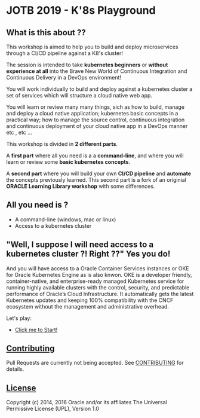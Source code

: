 # JOTB 2019 - K'8s Playground

## What is this about ??

This workshop is aimed to help you to build and deploy microservices through a CI/CD pipeline against a K8's cluster!

The session is intended to take **kubernetes beginners** or **without experience at all** into the Brave New World of Continuous Integration and Continuous Delivery in a DevOps environment!

You will work individually to build and deploy against a kubernetes cluster a set of services which will structure a cloud native web app.

You will learn or review many many things, sich as how to build, manage and deploy a cloud native application; kubernetes basic concepts in a practical way; how to manage the source control, continuous integration and continuous deployment of your cloud native app in a DevOps manner etc , etc ...

This workshop is divided in **2 different parts**.

A **first part** where all you need is a a **command-line**, and where you will learn or review some **basic kubernetes concepts**.

A **second part** where you will build your own **CI/CD pipeline** and **automate** the concepts previously learned. This second part is a fork of an originial **ORACLE Learning Library workshop** with some differences. 

## All you need is ?

- A command-line (windows, mac or linux)
- Access to a kubernetes cluster


## "Well, I suppose I will need access to a kubernetes cluster ?! Right ??" Yes you do!

And you will have access to a Oracle Container Services instances or OKE for Oracle Kubernetes Engine as is also knwon. OKE is a developer friendly, container-native, and enterprise-ready managed Kubernetes service for running highly available clusters with the control, security, and predictable performance of Oracle’s Cloud Infrastructure. It automatically gets the latest Kubernetes updates and keeping 100% compatibility with the CNCF ecosystem without the management and administrative overhead.

Let's play:
  - [Click me to Start!](workshops/container-native-development/Intro.md)
   
## [Contributing](CONTRIBUTING.md)
Pull Requests are currently not being accepted. See [CONTRIBUTING](CONTRIBUTING.md) for details.

## [License](LICENSE.md)
Copyright (c) 2014, 2016 Oracle and/or its affiliates
The Universal Permissive License (UPL), Version 1.0

